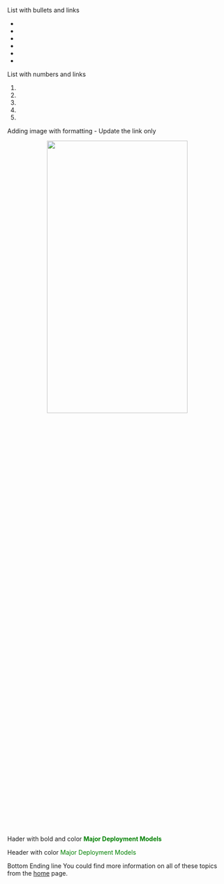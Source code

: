 List with bullets and links 

 - <a href=""></a>
 - <a href=""></a>
 - <a href=""></a>
 - <a href=""></a>
 - <a href=""></a>
 - <a href=""></a>

List with numbers and links 

1. <a href=""></a>
2. <a href=""></a>
3. <a href=""></a>
4. <a href=""></a>
5. <a href=""></a>


Adding image with formatting - Update the link only
<center><img src="" style="height:40%; width:80%;"></center><br>


Hader with bold and color
<b><span style="color:green">Major Deployment Models</span></b><br>

Header with color
<span style="color:green">Major Deployment Models</span><br>

Bottom Ending line 
You could find more information on all of these topics from the <a href="https://dhruvdoshi.github.io/blog">home</a> page.
